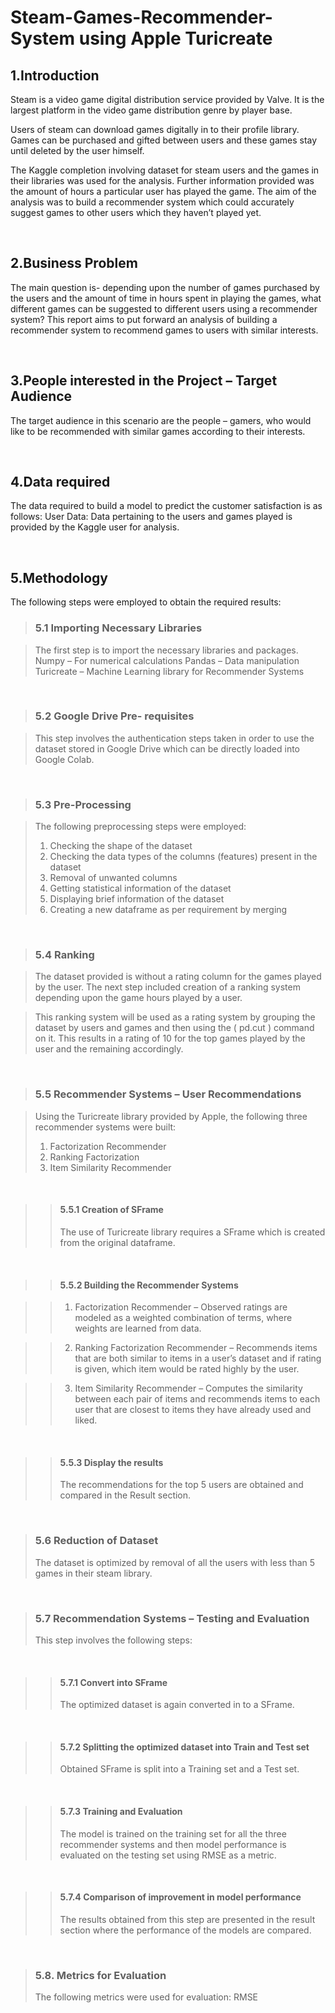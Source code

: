 # Steam-Games-Recommender-System using Apple Turicreate

## 1.Introduction

Steam is a video game digital distribution service provided by Valve. It is the largest platform in the video game distribution genre by player base.

Users of steam can download games digitally in to their profile library. Games can be purchased and gifted between users and these games stay until deleted by the user himself. 

The Kaggle completion involving dataset for steam users and the games in their libraries was used for the analysis. Further information provided was the amount of hours a particular user has played the game. The aim of the analysis was to build a recommender system which could accurately suggest games to other users which they haven’t played yet. 

</br>

## 2.Business Problem 

The main question is- depending upon the number of games purchased by the users and the amount of time in hours spent in playing the games, what different games can be suggested to different users using a recommender system?
This report aims to put forward an analysis of building a recommender system to recommend games to users with similar interests.

</br>

## 3.People interested in the Project – Target Audience

The target audience in this scenario are the people – gamers, who would like to be recommended with similar games according to their interests.

</br>

## 4.Data required

The data required to build a model to predict the customer satisfaction is as follows:
User Data: Data pertaining to the users and games played is provided by the Kaggle user for analysis.

</br>

## 5.Methodology

The following steps were employed to obtain the required results:
</br>

> ### 5.1 Importing Necessary Libraries

> The first step is to import the necessary libraries and packages. 
> Numpy – For numerical calculations
> Pandas – Data manipulation
> Turicreate – Machine Learning library for Recommender Systems

</br>

> ### 5.2 Google Drive Pre- requisites

> This step involves the authentication steps taken in order to use the dataset stored in Google Drive which can be directly loaded into Google Colab.

</br>
 
> ### 5.3 Pre-Processing

> The following preprocessing steps were employed:
> 1. Checking the shape of the dataset
> 2. Checking the data types of the columns (features) present in the dataset
> 3. Removal of unwanted columns
> 4. Getting statistical information of the dataset
> 5. Displaying brief information of the dataset
> 6. Creating a new dataframe as per requirement by merging

</br>

> ### 5.4 Ranking

> The dataset provided is without a rating column for the games played by the user. The next step included creation of a ranking system depending upon the game hours played by a user.

> This ranking system will be used as a rating system by grouping the dataset by users and games and then using the ( pd.cut ) command on it. This results in a rating of 10 for the top games played by the user and the remaining accordingly.

</br>

> ### 5.5 Recommender Systems – User Recommendations

> Using the Turicreate library provided by Apple, the following three recommender systems were built: 
> 1. Factorization Recommender
> 2. Ranking Factorization 
> 3. Item Similarity Recommender

</br>

>> #### 5.5.1 Creation of SFrame
>> The use of Turicreate library requires a SFrame which is created from the original dataframe.

</br>

>> #### 5.5.2 Building the Recommender Systems

>> 1. Factorization Recommender – Observed ratings are modeled as a weighted combination of terms, where weights are learned from data. 

>> 2. Ranking Factorization Recommender – Recommends items that are both similar to items in a user’s dataset and if rating is given, which item would be rated highly by the user.

>> 3. Item Similarity Recommender – Computes the similarity between each pair of items and recommends items to each user that are closest to items they have already used and liked.

</br>

>> #### 5.5.3 Display the results
>> The recommendations for the top 5 users are obtained and compared in the Result section.

</br>

> ### 5.6 Reduction of Dataset
> The dataset is optimized by removal of all the users with less than 5 games in their steam library.

</br>

> ### 5.7 Recommendation Systems – Testing and Evaluation
> This step involves the following steps:

</br>

>> #### 5.7.1 Convert into SFrame
>> The optimized dataset is again converted in to a SFrame.

</br>

>> #### 5.7.2 Splitting the optimized dataset into Train and Test set
>> Obtained SFrame is split into a Training set and a Test set.

</br>

>> #### 5.7.3 Training and Evaluation
>> The model is trained on the training set for all the three recommender systems and then model performance is evaluated on the testing set using RMSE as a metric.

</br>

>> #### 5.7.4 Comparison of improvement in model performance
>> The results obtained from this step are presented in the result section where the performance of the models are compared.

</br>

> ### 5.8. Metrics for Evaluation
> The following metrics were used for evaluation: RMSE

</br>

